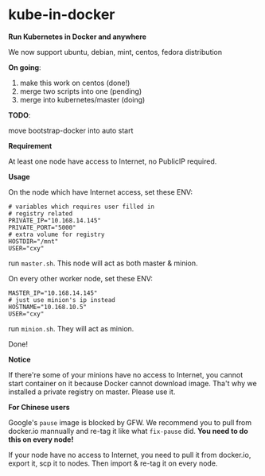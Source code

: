 # kube-in-docker
**Run Kubernetes in Docker and anywhere**

We now support ubuntu, debian, mint, centos, fedora distribution

**On going**:

1. make this work on centos (done!)
2. merge two scripts into one (pending)
3. merge into kubernetes/master (doing)

**TODO**:

move bootstrap-docker into auto start


**Requirement**

At least one node have access to Internet, no PublicIP required.

**Usage**

On the node which have Internet access, set these ENV:

```
# variables which requires user filled in 
# registry related
PRIVATE_IP="10.168.14.145"
PRIVATE_PORT="5000"
# extra volume for registry
HOSTDIR="/mnt"
USER="cxy"
```

run `master.sh`. This node will act as both master & minion.

On every other worker node, set these ENV: 

```
MASTER_IP="10.168.14.145"
# just use minion's ip instead
HOSTNAME="10.168.10.5"
USER="cxy"
```

run `minion.sh`. They will act as minion.

Done!

**Notice**

If there're some of your minions have no access to Internet, you cannot start container on it because Docker cannot download image. Tha't why we installed a private registry on master. Please use it. 

**For Chinese users**

Google's `pause` image is blocked by GFW. We recommend you to pull from docker.io mannually and re-tag it like what `fix-pause` did. **You need to do this on every node!**

If your node have no access to Internet, you need to pull it from docker.io, export it, scp it to nodes. Then import & re-tag it on every node.
